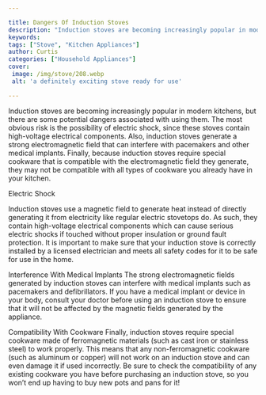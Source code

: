 ```yaml
---

title: Dangers Of Induction Stoves
description: "Induction stoves are becoming increasingly popular in modern kitchens, but there are some potential dangers associated with using ...you wont regret reading on"
keywords: 
tags: ["Stove", "Kitchen Appliances"]
author: Curtis
categories: ["Household Appliances"]
cover: 
 image: /img/stove/208.webp
 alt: 'a definitely exciting stove ready for use'

---
```


Induction stoves are becoming increasingly popular in modern kitchens, but there are some potential dangers associated with using them. The most obvious risk is the possibility of electric shock, since these stoves contain high-voltage electrical components. Also, induction stoves generate a strong electromagnetic field that can interfere with pacemakers and other medical implants. Finally, because induction stoves require special cookware that is compatible with the electromagnetic field they generate, they may not be compatible with all types of cookware you already have in your kitchen.

Electric Shock

Induction stoves use a magnetic field to generate heat instead of directly generating it from electricity like regular electric stovetops do. As such, they contain high-voltage electrical components which can cause serious electric shocks if touched without proper insulation or ground fault protection. It is important to make sure that your induction stove is correctly installed by a licensed electrician and meets all safety codes for it to be safe for use in the home. 

Interference With Medical Implants 
The strong electromagnetic fields generated by induction stoves can interfere with medical implants such as pacemakers and defibrillators. If you have a medical implant or device in your body, consult your doctor before using an induction stove to ensure that it will not be affected by the magnetic fields generated by the appliance. 

Compatibility With Cookware 
Finally, induction stoves require special cookware made of ferromagnetic materials (such as cast iron or stainless steel) to work properly. This means that any non-ferromagnetic cookware (such as aluminum or copper) will not work on an induction stove and can even damage it if used incorrectly. Be sure to check the compatibility of any existing cookware you have before purchasing an induction stove, so you won’t end up having to buy new pots and pans for it!
